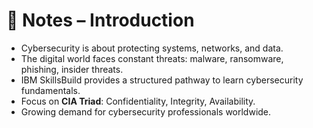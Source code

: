 # 📝 Notes – Introduction  

- Cybersecurity is about protecting systems, networks, and data.  
- The digital world faces constant threats: malware, ransomware, phishing, insider threats.  
- IBM SkillsBuild provides a structured pathway to learn cybersecurity fundamentals.  
- Focus on **CIA Triad**: Confidentiality, Integrity, Availability.  
- Growing demand for cybersecurity professionals worldwide.  
